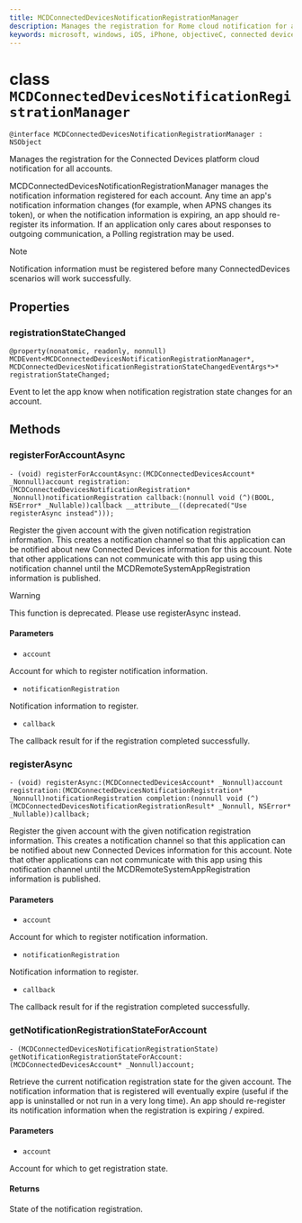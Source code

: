 ```yaml
---
title: MCDConnectedDevicesNotificationRegistrationManager
description: Manages the registration for Rome cloud notification for all accounts.
keywords: microsoft, windows, iOS, iPhone, objectiveC, connected devices, Project Rome
---
```


# class `MCDConnectedDevicesNotificationRegistrationManager` 

```
@interface MCDConnectedDevicesNotificationRegistrationManager : NSObject
```  
Manages the registration for the Connected Devices platform cloud notification for all accounts.

MCDConnectedDevicesNotificationRegistrationManager manages the notification information registered for each account. Any time an app's notification information changes (for example, when APNS changes its token), or when the notification information is expiring, an app should re-register its information. 
If an application only cares about responses to outgoing communication, a Polling registration may be used.

> [!NOTE] 
> Notification information must be registered before many ConnectedDevices scenarios will work successfully. 

## Properties

### registrationStateChanged
`@property(nonatomic, readonly, nonnull) MCDEvent<MCDConnectedDevicesNotificationRegistrationManager*, MCDConnectedDevicesNotificationRegistrationStateChangedEventArgs*>* registrationStateChanged;`

Event to let the app know when notification registration state changes for an account. 

## Methods

### registerForAccountAsync
`- (void) registerForAccountAsync:(MCDConnectedDevicesAccount* _Nonnull)account registration:(MCDConnectedDevicesNotificationRegistration* _Nonnull)notificationRegistration callback:(nonnull void (^)(BOOL, NSError* _Nullable))callback __attribute__((deprecated("Use registerAsync instead")));`

Register the given account with the given notification registration information. This creates a notification channel so that this application can be notified about new Connected Devices information for this account. Note that other applications can not communicate with this app using this notification channel until 
the MCDRemoteSystemAppRegistration information is published.

> [!WARNING]
> This function is deprecated. Please use registerAsync instead.

#### Parameters 
* `account` 

Account for which to register notification information.

* `notificationRegistration` 

Notification information to register.

* `callback` 

The callback result for if the registration completed successfully.

### registerAsync
`- (void) registerAsync:(MCDConnectedDevicesAccount* _Nonnull)account registration:(MCDConnectedDevicesNotificationRegistration* _Nonnull)notificationRegistration completion:(nonnull void (^)(MCDConnectedDevicesNotificationRegistrationResult* _Nonnull, NSError* _Nullable))callback;`

Register the given account with the given notification registration information. This creates a notification channel so that this application can be notified about new Connected Devices information for this account. Note that other applications can not communicate with this app using this notification channel until the MCDRemoteSystemAppRegistration information is published.

#### Parameters 
* `account` 

Account for which to register notification information.

* `notificationRegistration` 

Notification information to register.

* `callback` 

The callback result for if the registration completed successfully.

### getNotificationRegistrationStateForAccount
`- (MCDConnectedDevicesNotificationRegistrationState) getNotificationRegistrationStateForAccount:(MCDConnectedDevicesAccount* _Nonnull)account;`

Retrieve the current notification registration state for the given account. The notification information that is registered will eventually expire (useful if the app is uninstalled or not run in a very long time). An app should re-register its notification information when the registration is expiring / expired. 

#### Parameters 
* `account`

Account for which to get registration state.

#### Returns

State of the notification registration.
